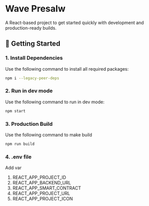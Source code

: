 # Wave Presalw

A React-based project to get started quickly with development and production-ready builds.

## 🚀 Getting Started

### 1. Install Dependencies

Use the following command to install all required packages:

```bash
npm i --legacy-peer-deps
```

### 2. Run in dev mode

Use the following command to run in dev mode:

```bash
npm start
```

### 3. Production Build

Use the following command to make build

```bash
npm run build
```

### 4. .env file

Add var 

1.  REACT_APP_PROJECT_ID  
2.  REACT_APP_BACKEND_URL
3.  REACT_APP_SMART_CONTRACT
4.  REACT_APP_PROJECT_URL
5.  REACT_APP_PROJECT_ICON